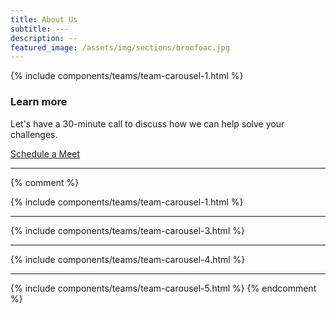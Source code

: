 ```yaml
---
title: About Us
subtitle: ---
description: --
featured_image: /assets/img/sections/broofoac.jpg
---
```


{% include components/teams/team-carousel-1.html %}

<div class="section">
  <div class="container">
    <div class="row justify-content-center">
      <div class="col-lg-8 text-center">
        <h3 class="display-3">Learn more</h3>
        <p class="lead">Let's have a 30-minute call to discuss how we can help solve your challenges.</p>
        <a href="https://calendly.com/aladdin--persson/30min" 
           class="btn btn-primary btn-lg" 
           target="_blank">
          <i class="ni ni-calendar-grid-58 mr-2"></i>
          Schedule a Meet
        </a>
      </div>
    </div>
  </div>
</div>



---
{% comment %}

{% include components/teams/team-carousel-1.html %}

---

{% include components/teams/team-carousel-3.html %}

---

{% include components/teams/team-carousel-4.html %}

---

{% include components/teams/team-carousel-5.html %}
{% endcomment %}
